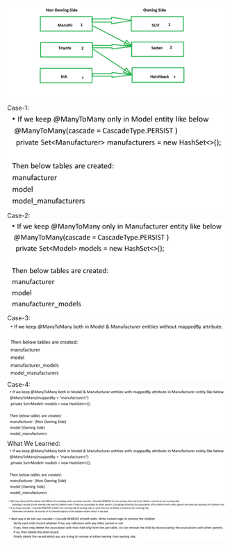 ![img.png](images/img.png)

Case-1:
![](images/img_1.png)
Case-2:
![img_2.png](images/img_2.png)
Case-3:
![img_3.png](images/img_3.png)
Case-4:
![img_4.png](images/img_4.png)
What We Learned:
![img_5.png](images/img_5.png)
![img_6.png](images/img_6.png)
![img_7.png](images/img_7.png)
